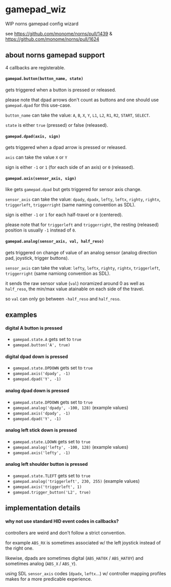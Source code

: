 # gamepad_wiz

WIP norns gamepad config wizard

see https://github.com/monome/norns/pull/1439 & https://github.com/monome/norns/pull/1624


## about norns gamepad support

4 callbacks are registerable.

#### `gamepad.button(button_name, state)`

gets triggered when a button is pressed or released.

please note that dpad arrows don't count as buttons and one should use `gamepad.dpad` for this use-case.

`button_name` can take the value: `A`, `B`, `X`, `Y`, `L1`, `L2`, `R1`, `R2`, `START`, `SELECT`.

`state` is either `true` (pressed) or false (released).


#### `gamepad.dpad(axis, sign)`

gets triggered when a dpad arrow is pressed or released.

`axis` can take the value `X` or `Y`

sign is either `-1` or `1` (for each side of an axis) or `0` (released).


#### `gamepad.axis(sensor_axis, sign)`

like gets `gamepad.dpad` but gets triggered for sensor axis change.

`sensor_axis` can take the value: `dpady`, `dpadx`, `lefty`, `leftx`, `righty`, `rightx`, `triggerleft`, `triggerright` (same naming convention as SDL).

sign is either `-1` or `1` for each half-travel or `0` (centered).

please note that for `triggerleft` and `triggerright`, the resting (released) position is usually `-1` instead of `0`.


#### `gamepad.analog(sensor_axis, val, half_reso)`

gets triggered on change of value of an analog sensor (analog direction pad, joystick, trigger buttons).

`sensor_axis` can take the value: `lefty`, `leftx`, `righty`, `rightx`, `triggerleft`, `triggerright` (same namiong convention as SDL).

it sends the raw sensor value (`val`) noramized around 0 as well as `half_reso`, the min/max value atainable on each side of the travel.

so `val` can only go between `-half_reso` and `half_reso`.


## examples

#### digital A button is pressed

- `gamepad.state.A` gets set to `true`
- `gamepad.button('A', true)`


#### digital dpad down is pressed

- `gamepad.state.DPDOWN` gets set to `true`
- `gamepad.axis('dpady', -1)`
- `gamepad.dpad('Y', -1)`


#### analog dpad down is pressed

- `gamepad.state.DPDOWN` gets set to `true`
- `gamepad.analog('dpady', -100, 128)` (example values)
- `gamepad.axis('dpady', -1)`
- `gamepad.dpad('Y', -1)`


#### analog left stick down is pressed

- `gamepad.state.LDOWN` gets set to `true`
- `gamepad.analog('lefty', -100, 128)` (example values)
- `gamepad.axis('lefty', -1)`


#### analog left shoulder button is pressed

- `gamepad.state.TLEFT` gets set to `true`
- `gamepad.analog('triggerleft', 230, 255)` (example values)
- `gamepad.axis('triggerleft', 1)`
- `gamepad.trigger_button('L2', true)`


## implementation details

#### why not use standard HID event codes in callbacks?

controllers are weird and don't follow a strict convention.

for example `ABS_RX` is sometimes associated w/ the left joystick instead of the right one.

likewise, dpads are sometimes digital (`ABS_HAT0X` / `ABS_HAT0Y`) and sometimes analog (`ABS_X` / `ABS_Y`).

using SDL `sensor_axis` codes (`dpadx`, `leftx`...) w/ controller mapping profiles makes for a more predicable experience.
